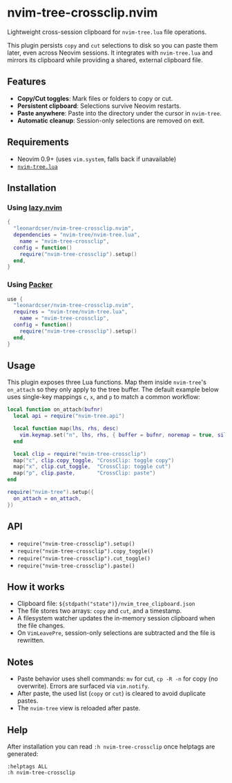 # nvim-tree-crossclip.nvim

Lightweight cross-session clipboard for `nvim-tree.lua` file operations.

This plugin persists `copy` and `cut` selections to disk so you can paste them
later, even across Neovim sessions. It integrates with `nvim-tree.lua` and
mirrors its clipboard while providing a shared, external clipboard file.

## Features

- **Copy/Cut toggles**: Mark files or folders to copy or cut.
- **Persistent clipboard**: Selections survive Neovim restarts.
- **Paste anywhere**: Paste into the directory under the cursor in `nvim-tree`.
- **Automatic cleanup**: Session-only selections are removed on exit.

## Requirements

- Neovim 0.9+ (uses `vim.system`, falls back if unavailable)
- [`nvim-tree.lua`](https://github.com/nvim-tree/nvim-tree.lua)

## Installation

### Using [lazy.nvim](https://github.com/folke/lazy.nvim)

```lua
{
  "leonardcser/nvim-tree-crossclip.nvim",
  dependencies = "nvim-tree/nvim-tree.lua",
	name = "nvim-tree-crossclip",
  config = function()
    require("nvim-tree-crossclip").setup()
  end,
}
```

### Using [Packer](https://github.com/wbthomason/packer.nvim)

```lua
use {
  "leonardcser/nvim-tree-crossclip.nvim",
  requires = "nvim-tree/nvim-tree.lua",
	name = "nvim-tree-crossclip",
  config = function()
    require("nvim-tree-crossclip").setup()
  end,
}
```

## Usage

This plugin exposes three Lua functions. Map them inside `nvim-tree`'s
`on_attach` so they only apply to the tree buffer. The default example below
uses single-key mappings `c`, `x`, and `p` to match a common workflow:

```lua
local function on_attach(bufnr)
  local api = require("nvim-tree.api")

  local function map(lhs, rhs, desc)
    vim.keymap.set("n", lhs, rhs, { buffer = bufnr, noremap = true, silent = true, nowait = true, desc = desc })
  end

  local clip = require("nvim-tree-crossclip")
  map("c", clip.copy_toggle, "CrossClip: toggle copy")
  map("x", clip.cut_toggle,  "CrossClip: toggle cut")
  map("p", clip.paste,       "CrossClip: paste")
end

require("nvim-tree").setup({
  on_attach = on_attach,
})
```

## API

- `require("nvim-tree-crossclip").setup()`
- `require("nvim-tree-crossclip").copy_toggle()`
- `require("nvim-tree-crossclip").cut_toggle()`
- `require("nvim-tree-crossclip").paste()`

## How it works

- Clipboard file: `${stdpath("state")}/nvim_tree_clipboard.json`
- The file stores two arrays: `copy` and `cut`, and a timestamp.
- A filesystem watcher updates the in-memory session clipboard when the file
  changes.
- On `VimLeavePre`, session-only selections are subtracted and the file is
  rewritten.

## Notes

- Paste behavior uses shell commands: `mv` for cut, `cp -R -n` for copy (no
  overwrite). Errors are surfaced via `vim.notify`.
- After paste, the used list (`copy` or `cut`) is cleared to avoid duplicate
  pastes.
- The `nvim-tree` view is reloaded after paste.

## Help

After installation you can read `:h nvim-tree-crossclip` once helptags are
generated:

```vim
:helptags ALL
:h nvim-tree-crossclip
```

